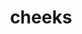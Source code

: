---
layout: playlist
title: cheeks
section: College
embed: '<iframe class="playlist" src="about:blank" data-src="https://open.spotify.com/embed/playlist/04zoDIokNlO5mp59DtwMCr" width="300" height="380" frameborder="0" allowtransparency="true" allow="encrypted-media"></iframe>'
story: am I proud or am I proud
order: 18
---